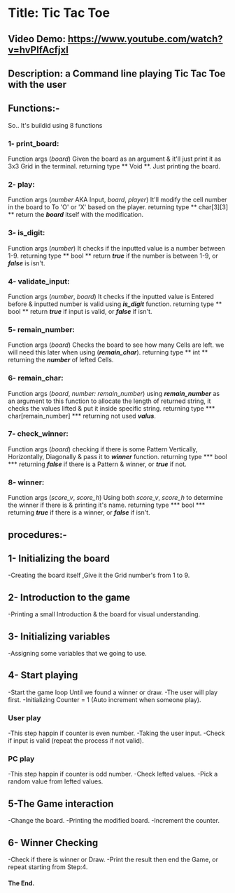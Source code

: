 # Title: Tic Tac Toe
## Video Demo:  https://www.youtube.com/watch?v=hvPlfAcfjxI
## Description: a Command line playing Tic Tac Toe with the user

## Functions:-
So.. It's buildid using 8 functions

### 1- print_board:
Function args (*board*)
Given the board as an argument & it'll just print it as 3x3 Grid in the terminal.
returning type ** Void **.
Just printing the board.


### 2- play:
Function args (*number* AKA Input, *board*, *player*)
It'll modify the cell number in the board to To 'O' or 'X' based on the player.
returning type ** char[3][3] **
return the ***board*** itself with the modification.


### 3- is_digit:
Function args (*number*)
It checks if the inputted value is a number between 1-9.
returning type ** bool **
return ***true*** if the number is between 1-9, or ***false*** is isn't.


### 4- validate_input:
Function args (*number*, *board*)
It checks if the inputted value is Entered before & inputted number is valid using ***is_digit*** function.
returning type ** bool **
return ***true*** if input is valid, or ***false*** if isn't.


### 5- remain_number:
Function args (*board*)
Checks the board to see how many Cells are left. we will need this later when using (***remain_char***).
returning type ** int **
returning the ***number*** of lefted Cells.

### 6- remain_char:
Function args (*board*, *number: remain_number*)
using ***remain_number*** as an argument to this function to allocate the length of returned string, it checks the values lifted & put it inside specific string.
returning type *** char[remain_number] ***
returning not used ***valus***.

### 7- check_winner:
Function args (*board*)
checking if there is some Pattern Vertically, Horizontally, Diagonally & pass it to ***winner*** function.
returning type *** bool ***
returning ***false*** if there is a Pattern & winner, or ***true*** if not.

### 8- winner:
Function args (*score_v*, *score_h*)
Using both *score_v*, *score_h* to determine the winner if there is & printing it's name.
returning type *** bool ***
returning ***true*** if there is a winner, or ***false*** if isn't.


## procedures:-

## 1- Initializing the board
-Creating the board itself ,Give it the Grid number's from 1 to 9.

## 2- Introduction to the game
-Printing a small Introduction & the board for visual understanding.

## 3- Initializing variables
-Assigning some variables that we going to use.

## 4- Start playing
-Start the game loop Until we found a winner or draw.
-The user will play first.
-Initializing Counter = 1 (Auto increment when someone play).

### User play
-This step happin if counter is even number.
-Taking the user input.
-Check if input is valid (repeat the process if not valid).

### PC play
-This step happin if counter is odd number.
-Check lefted values.
-Pick a random value from lefted values.

## 5-The Game interaction
-Change the board.
-Printing the modified board.
-Increment the counter.

## 6- Winner Checking
-Check if there is winner or Draw.
-Print the result then end the Game, or repeat starting from Step:4.

#### The End.